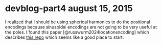 # devblog-part4 august 15, 2015

I realized that I should be using spherical harmonics to do the
positional encodings because sinusoidal encodings are not going to be
very useful at the poles. I found this paper
[@russwurm2024locationencoding] which describes [this
repo](https://github.com/MarcCoru/locationencoder) which seems like a
good place to start.
